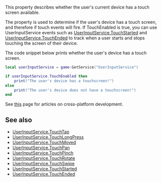 This property describes whether the user's current device has a touch screen available.

The property is used to determine if the user's device has a touch screen, and therefore if touch events will fire. If TouchEnabled is true, you can use UserInputService events such as [UserInputService.TouchStarted](https://developer.roblox.com/en-us/api-reference/event/UserInputService/TouchStarted) and [UserInputService.TouchEnded](https://developer.roblox.com/en-us/api-reference/event/UserInputService/TouchEnded) to track when a user starts and stops touching the screen of their device.

The code snippet below prints whether the user's device has a touch screen.

```lua
local userInputService = game:GetService("UserInputService")

if userInputService.TouchEnabled then
	print("The user's device has a touchscreen!")
else
	print("The user's device does not have a touchscreen!")
end
``` 

See [this](https://developer.roblox.com/learn-roblox/cross-platform) page for articles on cross-platform development.

See also
--------

*   [UserInputService.TouchTap](https://developer.roblox.com/en-us/api-reference/event/UserInputService/TouchTap)
*   [UserInputService.TouchLongPress](https://developer.roblox.com/en-us/api-reference/event/UserInputService/TouchLongPress)
*   [UserInputService.TouchMoved](https://developer.roblox.com/en-us/api-reference/event/UserInputService/TouchMoved)
*   [UserInputService.TouchPan](https://developer.roblox.com/en-us/api-reference/event/UserInputService/TouchPan)
*   [UserInputService.TouchPinch](https://developer.roblox.com/en-us/api-reference/event/UserInputService/TouchPinch)
*   [UserInputService.TouchRotate](https://developer.roblox.com/en-us/api-reference/event/UserInputService/TouchRotate)
*   [UserInputService.TouchSwipe](https://developer.roblox.com/en-us/api-reference/event/UserInputService/TouchSwipe)
*   [UserInputService.TouchStarted](https://developer.roblox.com/en-us/api-reference/event/UserInputService/TouchStarted)
*   [UserInputService.TouchEnded](https://developer.roblox.com/en-us/api-reference/event/UserInputService/TouchEnded)